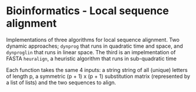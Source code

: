 # Bioinformatics - Local sequence alignment

Implementations of three algorithms for local sequence alignment. Two dynamic approaches; `dynprog` that runs in quadratic time and space, and `dynproglin` that runs in linear space. The third is an impelmentation of FASTA `heuralign`, a heuristic algorithm that runs in sub-quadratic time

Each function takes the same 4 inputs: a string string of all (unique) letters of length p, a symmetric (p + 1) x (p + 1) substitution matrix (represented by a list of lists) and the two sequences to align.
